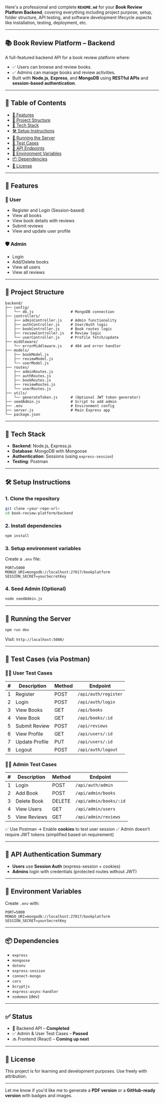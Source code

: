 Here's a professional and complete **`README.md`** for your **Book Review Platform Backend**, covering everything including project purpose, setup, folder structure, API testing, and software development lifecycle aspects like installation, testing, deployment, etc.

---

## 📚 Book Review Platform – Backend

A full-featured backend API for a book review platform where:

* ✅ Users can browse and review books.
* ✅ Admins can manage books and review activities.
* Built with **Node.js**, **Express**, and **MongoDB** using **RESTful APIs** and **session-based authentication**.

---

## 🔧 Table of Contents

* [📌 Features](#-features)
* [📁 Project Structure](#-project-structure)
* [🧪 Tech Stack](#-tech-stack)
* [🛠️ Setup Instructions](#-setup-instructions)
* [🚀 Running the Server](#-running-the-server)
* [🧪 Test Cases](#-test-cases)
* [🔐 API Endpoints](#-api-endpoints)
* [📂 Environment Variables](#-environment-variables)
* [📦 Dependencies](#-dependencies)
* [📄 License](#-license)

---

## 📌 Features

### 👤 User

* Register and Login (Session-based)
* View all books
* View book details with reviews
* Submit reviews
* View and update user profile

### 🛡️ Admin

* Login
* Add/Delete books
* View all users
* View all reviews

---

## 📁 Project Structure

```
backend/
├── config/
│   └── db.js                 # MongoDB connection
├── controllers/
│   ├── adminController.js    # Admin functionality
│   ├── authController.js     # User/Auth logic
│   ├── bookController.js     # Book routes logic
│   ├── reviewController.js   # Review logic
│   └── userController.js     # Profile fetch/update
├── middleware/
│   └── errorMiddleware.js    # 404 and error handler
├── models/
│   ├── bookModel.js
│   ├── reviewModel.js
│   └── userModel.js
├── routes/
│   ├── adminRoutes.js
│   ├── authRoutes.js
│   ├── bookRoutes.js
│   ├── reviewRoutes.js
│   └── userRoutes.js
├── utils/
│   └── generateToken.js      # (Optional JWT token generator)
├── seedAdmin.js              # Script to add admin
├── .env                      # Environment config
├── server.js                 # Main Express app
└── package.json
```

---

## 🧪 Tech Stack

* **Backend**: Node.js, Express.js
* **Database**: MongoDB with Mongoose
* **Authentication**: Sessions (using `express-session`)
* **Testing**: Postman

---

## 🛠️ Setup Instructions

### 1. **Clone the repository**

```bash
git clone <your-repo-url>
cd book-review-platform/backend
```

### 2. **Install dependencies**

```bash
npm install
```

### 3. **Setup environment variables**

Create a `.env` file:

```env
PORT=5000
MONGO_URI=mongodb://localhost:27017/bookplatform
SESSION_SECRET=yourSecretKey
```

### 4. **Seed Admin (Optional)**

```bash
node seedAdmin.js
```

---

## 🚀 Running the Server

```bash
npm run dev
```

Visit: `http://localhost:5000/`

---

## 🧪 Test Cases (via Postman)

### 🧍‍♂️ User Test Cases

| # | Description    | Method | Endpoint             |
| - | -------------- | ------ | -------------------- |
| 1 | Register       | POST   | `/api/auth/register` |
| 2 | Login          | POST   | `/api/auth/login`    |
| 3 | View Books     | GET    | `/api/books`         |
| 4 | View Book      | GET    | `/api/books/:id`     |
| 5 | Submit Review  | POST   | `/api/reviews`       |
| 6 | View Profile   | GET    | `/api/users/:id`     |
| 7 | Update Profile | PUT    | `/api/users/:id`     |
| 8 | Logout         | POST   | `/api/auth/logout`   |

### 👨‍💼 Admin Test Cases

| # | Description  | Method | Endpoint               |
| - | ------------ | ------ | ---------------------- |
| 1 | Login        | POST   | `/api/auth/admin`      |
| 2 | Add Book     | POST   | `/api/admin/books`     |
| 3 | Delete Book  | DELETE | `/api/admin/books/:id` |
| 4 | View Users   | GET    | `/api/admin/users`     |
| 5 | View Reviews | GET    | `/api/admin/reviews`   |

✅ Use Postman → Enable **cookies** to test user session
✅ Admin doesn’t require JWT tokens (simplified based on requirement)

---

## 🔐 API Authentication Summary

* **Users** use **Session Auth** (express-session + cookies)
* **Admins** login with credentials (protected routes without JWT)

---

## 📂 Environment Variables

Create `.env` with:

```env
PORT=5000
MONGO_URI=mongodb://localhost:27017/bookplatform
SESSION_SECRET=yourSecretKey
```

---

## 📦 Dependencies

* `express`
* `mongoose`
* `dotenv`
* `express-session`
* `connect-mongo`
* `cors`
* `bcryptjs`
* `express-async-handler`
* `nodemon` (dev)

---

## ✅ Status

* 🔨 Backend API – **Completed**
* ✅ Admin & User Test Cases – **Passed**
* 🔜 Frontend (React) – **Coming up next**

---

## 📄 License

This project is for learning and development purposes. Use freely with attribution.

---

Let me know if you'd like me to generate a **PDF version** or a **GitHub-ready version** with badges and images.
